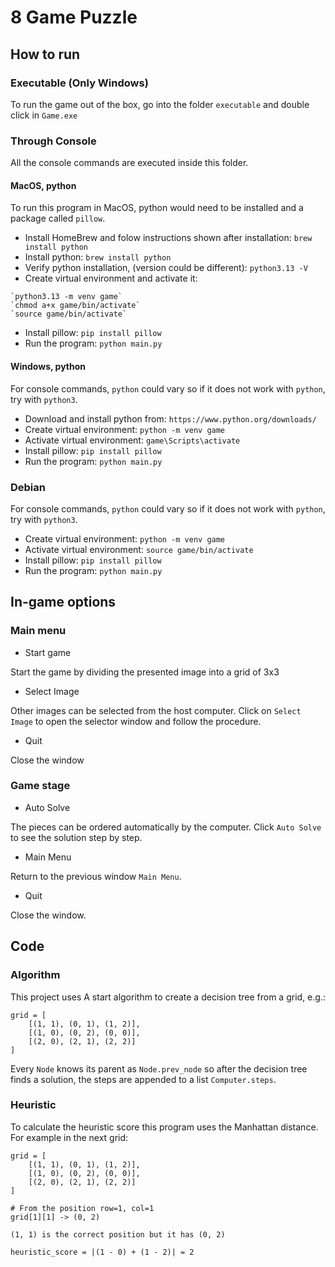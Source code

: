 # 8 Game Puzzle

## How to run

### Executable (Only Windows)
To run the game out of the box, go into the folder `executable` and double click in `Game.exe`

### Through Console
All the console commands are executed inside this folder.

#### MacOS, python
To run this program in MacOS, python would need to be installed and a package called `pillow`.
- Install HomeBrew and folow instructions shown after installation: `brew install python`
- Install python: `brew install python`
- Verify python installation, (version could be different): `python3.13 -V`
- Create virtual environment and activate it:
```
`python3.13 -m venv game`
`chmod a+x game/bin/activate`
`source game/bin/activate`
```

- Install pillow: `pip install pillow`
- Run the program: `python main.py`

#### Windows, python
For console commands, `python` could vary so if it does not work with `python`, try with `python3`.

- Download and install python from: `https://www.python.org/downloads/`
- Create virtual environment: `python -m venv game`
- Activate virtual environment: `game\Scripts\activate`
- Install pillow: `pip install pillow`
- Run the program: `python main.py`

### Debian
For console commands, `python` could vary so if it does not work with `python`, try with `python3`.
- Create virtual environment: `python -m venv game`
- Activate virtual environment: `source game/bin/activate`
- Install pillow: `pip install pillow`
- Run the program: `python main.py`

## In-game options

### Main menu

- Start game

Start the game by dividing the presented image into a grid of 3x3

- Select Image

Other images can be selected from the host computer. Click on `Select Image` to open the selector window and follow the procedure.

- Quit

Close the window

### Game stage

- Auto Solve

The pieces can be ordered automatically by the computer. Click `Auto Solve` to see the solution step by step.

- Main Menu

Return to the previous window `Main Menu`.

- Quit

Close the window.


## Code

### Algorithm

This project uses A start algorithm to create a decision tree from a grid, e.g.:

```
grid = [
    [(1, 1), (0, 1), (1, 2)],
    [(1, 0), (0, 2), (0, 0)],
    [(2, 0), (2, 1), (2, 2)]
]
```

Every `Node` knows its parent as `Node.prev_node` so after the decision tree finds a solution, the steps are appended to a list `Computer.steps`.

### Heuristic

To calculate the heuristic score this program uses the Manhattan distance. For example in the next grid:
```
grid = [
    [(1, 1), (0, 1), (1, 2)],
    [(1, 0), (0, 2), (0, 0)],
    [(2, 0), (2, 1), (2, 2)]
]

# From the position row=1, col=1
grid[1][1] -> (0, 2)

(1, 1) is the correct position but it has (0, 2)

heuristic_score = |(1 - 0) + (1 - 2)| = 2
```